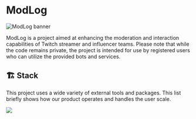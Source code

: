 # ModLog 

![ModLog banner](https://i.ibb.co/JxxVMWz/chrome-o-Ucie-Wqu-UT.png)

ModLog is a project aimed at enhancing the moderation and interaction capabilities of Twitch streamer and influencer teams. Please note that while the code remains private, the project is intended for use by registered users who can utilize the provided bots and services.

## 🏗️ Stack

This project uses a wide variety of external tools and packages. This list briefly shows how our product operates and handles the user scale.

<p align="left">
  <img src="https://skillicons.dev/icons?i=typescript,postgres,redis,kubernetes,kafka,docker,linux,nextjs,tailwind,nestjs,discordjs,bun" />
</p>
